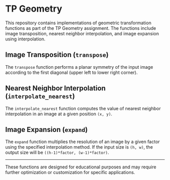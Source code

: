 # TP Geometry

This repository contains implementations of geometric transformation functions as part of the TP Geometry assignment. The functions include image transposition, nearest neighbor interpolation, and image expansion using interpolation.

## Image Transposition (`transpose`)

The `transpose` function performs a planar symmetry of the input image according to the first diagonal (upper left to lower right corner).

## Nearest Neighbor Interpolation (`interpolate_nearest`)

The `interpolate_nearest` function computes the value of nearest neighbor interpolation in an image at a given position `(x, y)`.

## Image Expansion (`expand`)

The `expand` function multiplies the resolution of an image by a given factor using the specified interpolation method. If the input size is `(h, w)`, the output size will be `((h-1)*factor, (w-1)*factor)`.

---

These functions are designed for educational purposes and may require further optimization or customization for specific applications.
